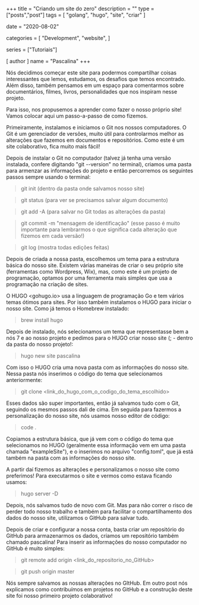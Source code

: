+++
title = "Criando um site do zero"
description = ""
type = ["posts","post"]
tags = [
    "golang",
    "hugo",
    "site",
    "criar"
]

date = "2020-08-02"

categories = [
    "Development",
    "website",
]

series = ["Tutoriais"]

[ author ]
  name = "Pascalina"
+++

Nós decidimos começar este site para podermos compartilhar coisas interessantes que lemos, estudamos, os desafios que temos encontrado. Além disso, também pensamos em um espaço para comentarmos sobre documentários, filmes, livros, personalidades que nos inspiram nesse projeto. 

Para isso, nos propusemos a aprender como fazer o nosso próprio site! Vamos colocar aqui um passo-a-passo de como fizemos.

Primeiramente, instalamos e iniciamos o Git nos nossos computadores. O Git é um gerenciador de versões, muito útil para controlarmos melhor as alterações que fazemos em documentos e repositórios. Como este é um site colaborativo, fica muito mais fácil! 

Depois de instalar o Git no computador (talvez já tenha uma versão instalada, confere digitando "git --version" no terminal), criamos uma pasta para armenzar as informações do projeto e então percorremos os seguintes passos sempre usando o terminal:

  > git init (dentro da pasta onde salvamos nosso site)

  > git status (para ver se precisamos salvar algum documento)

  > git add -A (para salvar no Git todas as alterações da pasta)

  > git commit -m "mensagem de identificação" (esse passo é muito importante para lembrarmos o que significa cada alteração que fizemos em cada versão!)

  > git log (mostra todas edições feitas)

Depois de criada a nossa pasta, escolhemos um tema para a estrutura básica do nosso site. Existem várias maneiras de criar o seu próprio site (ferramentas como Wordpress, Wix), mas, como este é um projeto de programação, optamos por uma ferramenta mais simples que usa a programação na criação de sites.

O HUGO <gohugo.io> usa a linguagem de programação Go e tem vários temas ótimos para sites. Por isso também instalamos o HUGO para iniciar o nosso site. Como já temos o Homebrew instalado:

  > brew install hugo

Depois de instalado, nós selecionamos um tema que representasse bem a nós 7 e ao nosso projeto e pedimos para o HUGO criar nosso site (; - dentro da pasta do nosso projeto!:

  > hugo new site pascalina
  
Com isso o HUGO cria uma nova pasta com as informações do nosso site. Nessa pasta nós inserimos o código do tema que selecionamos anteriormente:

  > git clone <link_do_hugo_com_o_codigo_do_tema_escolhido>

Esses dados são super importantes, então já salvamos tudo com o Git, seguindo os mesmos passos dali de cima. Em seguida para fazermos a personalização do nosso site, nós usamos nosso editor de código: 

  > code .

Copiamos a estrutura básica, que já vem com o código do tema que selecionamos no HUGO (geralmente essa informação vem em uma pasta chamada "exampleSite"), e o inserimos no arquivo "config.toml", que já está também na pasta com as informações do nosso site. 

A partir daí fizemos as alterações e personalizamos o nosso site como preferimos! Para executarmos o site e vermos como estava ficando usamos: 
  
  > hugo server -D

Depois, nós salvamos tudo de novo com Git. Mas para não correr o risco de perder todo nosso trabalho e também para facilitar o compartilhamento dos dados do nosso site, utilizamos o GitHub para salvar tudo. 

Depois de criar e configurar a nossa conta, basta criar um repositório do GitHub para armazenarmos os dados, criamos um repositório também chamado pascalina! Para inserir as informações do nosso computador no GitHub é muito simples: 

  > git remote add origin <link_do_repositorio_no_GitHub>

  > git push origin master

Nós sempre salvamos as nossas alterações no GItHub. Em outro post nós explicamos como contribuímos em projetos no GitHub e a construção deste site foi nosso primeiro projeto colaborativo! 